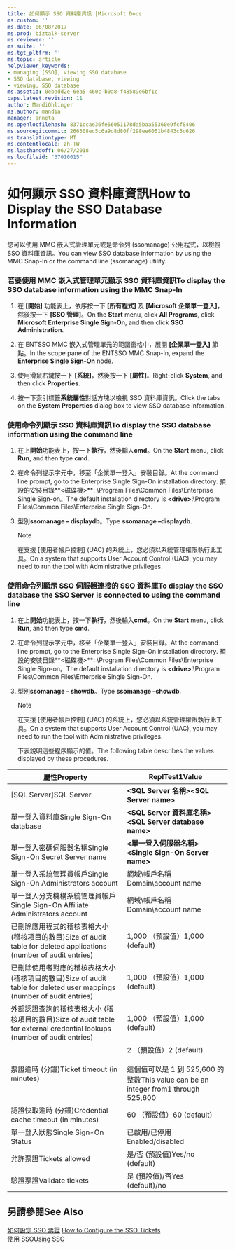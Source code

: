 ```yaml
---
title: 如何顯示 SSO 資料庫資訊 |Microsoft Docs
ms.custom: ''
ms.date: 06/08/2017
ms.prod: biztalk-server
ms.reviewer: ''
ms.suite: ''
ms.tgt_pltfrm: ''
ms.topic: article
helpviewer_keywords:
- managing [SSO], viewing SSO database
- SSO database, viewing
- viewing, SSO database
ms.assetid: 0ebadd2e-6ea5-460c-b0a8-f48589e6bf1c
caps.latest.revision: 11
author: MandiOhlinger
ms.author: mandia
manager: anneta
ms.openlocfilehash: 8371ccae36fe66051178da5baa55360e9fcf8406
ms.sourcegitcommit: 266308ec5c6a9d8d80ff298ee6051b4843c5d626
ms.translationtype: MT
ms.contentlocale: zh-TW
ms.lasthandoff: 06/27/2018
ms.locfileid: "37010015"
---
```

# <a name="how-to-display-the-sso-database-information"></a><span data-ttu-id="1978d-102">如何顯示 SSO 資料庫資訊</span><span class="sxs-lookup"><span data-stu-id="1978d-102">How to Display the SSO Database Information</span></span>
<span data-ttu-id="1978d-103">您可以使用 MMC 嵌入式管理單元或是命令列 (ssomanage) 公用程式，以檢視 SSO 資料庫資訊。</span><span class="sxs-lookup"><span data-stu-id="1978d-103">You can view SSO database information by using the MMC Snap-In or the command line (ssomanage) utility.</span></span>  
  
### <a name="to-display-the-sso-database-information-using-the-mmc-snap-in"></a><span data-ttu-id="1978d-104">若要使用 MMC 嵌入式管理單元顯示 SSO 資料庫資訊</span><span class="sxs-lookup"><span data-stu-id="1978d-104">To display the SSO database information using the MMC Snap-In</span></span>  
  
1.  <span data-ttu-id="1978d-105">在 **[開始]** 功能表上，依序按一下 **[所有程式]** 及 **[Microsoft 企業單一登入]**，然後按一下 **[SSO 管理]**。</span><span class="sxs-lookup"><span data-stu-id="1978d-105">On the **Start** menu, click **All Programs**, click **Microsoft Enterprise Single Sign-On**, and then click **SSO Administration**.</span></span>  
  
2.  <span data-ttu-id="1978d-106">在 ENTSSO MMC 嵌入式管理單元的範圍窗格中，展開 **[企業單一登入]** 節點。</span><span class="sxs-lookup"><span data-stu-id="1978d-106">In the scope pane of the ENTSSO MMC Snap-In, expand the **Enterprise Single Sign-On** node.</span></span>  
  
3.  <span data-ttu-id="1978d-107">使用滑鼠右鍵按一下 **[系統]**，然後按一下 **[屬性]**。</span><span class="sxs-lookup"><span data-stu-id="1978d-107">Right-click **System**, and then click **Properties**.</span></span>  
  
4.  <span data-ttu-id="1978d-108">按一下索引標籤**系統屬性**對話方塊以檢視 SSO 資料庫資訊。</span><span class="sxs-lookup"><span data-stu-id="1978d-108">Click the tabs on the  **System Properties** dialog box to view SSO database information.</span></span>  
  
### <a name="to-display-the-sso-database-information-using-the-command-line"></a><span data-ttu-id="1978d-109">使用命令列顯示 SSO 資料庫資訊</span><span class="sxs-lookup"><span data-stu-id="1978d-109">To display the SSO database information using the command line</span></span>  
  
1.  <span data-ttu-id="1978d-110">在上**開始**功能表上，按一下**執行**，然後輸入**cmd**。</span><span class="sxs-lookup"><span data-stu-id="1978d-110">On the **Start** menu, click **Run**, and then type **cmd**.</span></span>  
  
2.  <span data-ttu-id="1978d-111">在命令列提示字元中，移至「企業單一登入」安裝目錄。</span><span class="sxs-lookup"><span data-stu-id="1978d-111">At the command line prompt, go to the Enterprise Single Sign-On installation directory.</span></span> <span data-ttu-id="1978d-112">預設的安裝目錄**\<磁碟機\>**: \Program Files\Common Files\Enterprise Single Sign-on。</span><span class="sxs-lookup"><span data-stu-id="1978d-112">The default installation directory is **\<drive\>**:\Program Files\Common Files\Enterprise Single Sign-On.</span></span>  
  
3.  <span data-ttu-id="1978d-113">型別**ssomanage – displaydb**。</span><span class="sxs-lookup"><span data-stu-id="1978d-113">Type **ssomanage –displaydb**.</span></span>  
  
    > [!NOTE]
    >  <span data-ttu-id="1978d-114">在支援 [使用者帳戶控制] \(UAC) 的系統上，您必須以系統管理權限執行此工具。</span><span class="sxs-lookup"><span data-stu-id="1978d-114">On a system that supports User Account Control (UAC), you may need to run the tool with Administrative privileges.</span></span>  
  
### <a name="to-display-the-sso-database-the-sso-server-is-connected-to-using-the-command-line"></a><span data-ttu-id="1978d-115">使用命令列顯示 SSO 伺服器連接的 SSO 資料庫</span><span class="sxs-lookup"><span data-stu-id="1978d-115">To display the SSO database the SSO Server is connected to using the command line</span></span>  
  
1. <span data-ttu-id="1978d-116">在上**開始**功能表上，按一下**執行**，然後輸入**cmd**。</span><span class="sxs-lookup"><span data-stu-id="1978d-116">On the **Start** menu, click **Run**, and then type **cmd**.</span></span>  
  
2. <span data-ttu-id="1978d-117">在命令列提示字元中，移至「企業單一登入」安裝目錄。</span><span class="sxs-lookup"><span data-stu-id="1978d-117">At the command line prompt, go to the Enterprise Single Sign-On installation directory.</span></span> <span data-ttu-id="1978d-118">預設的安裝目錄**\<磁碟機\>**: \Program Files\Common Files\Enterprise Single Sign-on。</span><span class="sxs-lookup"><span data-stu-id="1978d-118">The default installation directory is **\<drive\>**:\Program Files\Common Files\Enterprise Single Sign-On.</span></span>  
  
3. <span data-ttu-id="1978d-119">型別**ssomanage – showdb**。</span><span class="sxs-lookup"><span data-stu-id="1978d-119">Type **ssomanage –showdb**.</span></span>  
  
   > [!NOTE]
   >  <span data-ttu-id="1978d-120">在支援 [使用者帳戶控制] \(UAC) 的系統上，您必須以系統管理權限執行此工具。</span><span class="sxs-lookup"><span data-stu-id="1978d-120">On a system that supports User Account Control (UAC), you may need to run the tool with Administrative privileges.</span></span>  
  
   <span data-ttu-id="1978d-121">下表說明這些程序顯示的值。</span><span class="sxs-lookup"><span data-stu-id="1978d-121">The following table describes the values displayed by these procedures.</span></span>  
  
|<span data-ttu-id="1978d-122">屬性</span><span class="sxs-lookup"><span data-stu-id="1978d-122">Property</span></span>|<span data-ttu-id="1978d-123">ReplTest1</span><span class="sxs-lookup"><span data-stu-id="1978d-123">Value</span></span>|  
|--------------|-----------|  
|<span data-ttu-id="1978d-124">[SQL Server]</span><span class="sxs-lookup"><span data-stu-id="1978d-124">SQL Server</span></span>|<span data-ttu-id="1978d-125">**\<SQL Server 名稱\>**</span><span class="sxs-lookup"><span data-stu-id="1978d-125">**\<SQL Server name\>**</span></span>|  
|<span data-ttu-id="1978d-126">單一登入資料庫</span><span class="sxs-lookup"><span data-stu-id="1978d-126">Single Sign-On database</span></span>|<span data-ttu-id="1978d-127">**\<SQL Server 資料庫名稱\>**</span><span class="sxs-lookup"><span data-stu-id="1978d-127">**\<SQL Server database name\>**</span></span>|  
|<span data-ttu-id="1978d-128">單一登入密碼伺服器名稱</span><span class="sxs-lookup"><span data-stu-id="1978d-128">Single Sign-On Secret Server name</span></span>|<span data-ttu-id="1978d-129">**\<單一登入伺服器名稱\>**</span><span class="sxs-lookup"><span data-stu-id="1978d-129">**\<Single Sign-On Server name\>**</span></span>|  
|<span data-ttu-id="1978d-130">單一登入系統管理員帳戶</span><span class="sxs-lookup"><span data-stu-id="1978d-130">Single Sign-On Administrators account</span></span>|<span data-ttu-id="1978d-131">網域\帳戶名稱</span><span class="sxs-lookup"><span data-stu-id="1978d-131">Domain\account name</span></span>|  
|<span data-ttu-id="1978d-132">單一登入分支機構系統管理員帳戶</span><span class="sxs-lookup"><span data-stu-id="1978d-132">Single Sign-On Affiliate Administrators account</span></span>|<span data-ttu-id="1978d-133">網域\帳戶名稱</span><span class="sxs-lookup"><span data-stu-id="1978d-133">Domain\account name</span></span>|  
|<span data-ttu-id="1978d-134">已刪除應用程式的稽核表格大小 (稽核項目的數目)</span><span class="sxs-lookup"><span data-stu-id="1978d-134">Size of audit table for deleted applications (number of audit entries)</span></span>|<span data-ttu-id="1978d-135">1,000 （預設值）</span><span class="sxs-lookup"><span data-stu-id="1978d-135">1,000 (default)</span></span>|  
|<span data-ttu-id="1978d-136">已刪除使用者對應的稽核表格大小 (稽核項目的數目)</span><span class="sxs-lookup"><span data-stu-id="1978d-136">Size of audit table for deleted user mappings (number of audit entries)</span></span>|<span data-ttu-id="1978d-137">1,000 （預設值）</span><span class="sxs-lookup"><span data-stu-id="1978d-137">1,000 (default)</span></span>|  
|<span data-ttu-id="1978d-138">外部認證查詢的稽核表格大小 (稽核項目的數目)</span><span class="sxs-lookup"><span data-stu-id="1978d-138">Size of audit table for external credential lookups (number of audit entries)</span></span>|<span data-ttu-id="1978d-139">1,000 （預設值）</span><span class="sxs-lookup"><span data-stu-id="1978d-139">1,000 (default)</span></span>|  
|<span data-ttu-id="1978d-140">票證逾時 (分鐘)</span><span class="sxs-lookup"><span data-stu-id="1978d-140">Ticket timeout (in minutes)</span></span>|<span data-ttu-id="1978d-141">2 （預設值）</span><span class="sxs-lookup"><span data-stu-id="1978d-141">2 (default)</span></span><br /><br /> <span data-ttu-id="1978d-142">這個值可以是 1 到 525,600 的整數</span><span class="sxs-lookup"><span data-stu-id="1978d-142">This value can be an integer from1 through 525,600</span></span>|  
|<span data-ttu-id="1978d-143">認證快取逾時 (分鐘)</span><span class="sxs-lookup"><span data-stu-id="1978d-143">Credential cache timeout (in minutes)</span></span>|<span data-ttu-id="1978d-144">60 （預設值）</span><span class="sxs-lookup"><span data-stu-id="1978d-144">60 (default)</span></span>|  
|<span data-ttu-id="1978d-145">單一登入狀態</span><span class="sxs-lookup"><span data-stu-id="1978d-145">Single Sign-On Status</span></span>|<span data-ttu-id="1978d-146">已啟用/已停用</span><span class="sxs-lookup"><span data-stu-id="1978d-146">Enabled/disabled</span></span>|  
|<span data-ttu-id="1978d-147">允許票證</span><span class="sxs-lookup"><span data-stu-id="1978d-147">Tickets allowed</span></span>|<span data-ttu-id="1978d-148">是/否 (預設值)</span><span class="sxs-lookup"><span data-stu-id="1978d-148">Yes/no (default)</span></span>|  
|<span data-ttu-id="1978d-149">驗證票證</span><span class="sxs-lookup"><span data-stu-id="1978d-149">Validate tickets</span></span>|<span data-ttu-id="1978d-150">是 (預設值)/否</span><span class="sxs-lookup"><span data-stu-id="1978d-150">Yes (default)/no</span></span>|  
  
## <a name="see-also"></a><span data-ttu-id="1978d-151">另請參閱</span><span class="sxs-lookup"><span data-stu-id="1978d-151">See Also</span></span>  
 <span data-ttu-id="1978d-152">[如何設定 SSO 票證](../core/how-to-configure-the-sso-tickets.md) </span><span class="sxs-lookup"><span data-stu-id="1978d-152">[How to Configure the SSO Tickets](../core/how-to-configure-the-sso-tickets.md) </span></span>  
 [<span data-ttu-id="1978d-153">使用 SSO</span><span class="sxs-lookup"><span data-stu-id="1978d-153">Using SSO</span></span>](../core/using-sso.md)